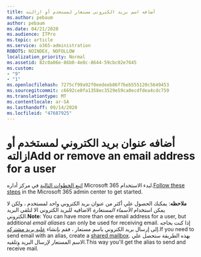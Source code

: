 ```yaml
---
title: أضافه اسم بريد الكتروني مستعار لمستخدم أو ازالته
ms.author: pebaum
author: pebaum
ms.date: 04/21/2020
ms.audience: ITPro
ms.topic: article
ms.service: o365-administration
ROBOTS: NOINDEX, NOFOLLOW
localization_priority: Normal
ms.assetid: 82c0a06e-86b0-4e8c-8644-59cbc02e7645
ms.custom:
- "9"
- "1"
ms.openlocfilehash: 7275cf99a92f0eedeeb86f7beb555120c5649453
ms.sourcegitcommit: c6692ce0fa1358ec3529e59ca0ecdfdea4cdc759
ms.translationtype: MT
ms.contentlocale: ar-SA
ms.lasthandoff: 09/14/2020
ms.locfileid: "47687925"
---
```

# <a name="add-or-remove-an-email-address-for-a-user"></a><span data-ttu-id="60fa0-102">أضافه عنوان بريد الكتروني لمستخدم أو ازالته</span><span class="sxs-lookup"><span data-stu-id="60fa0-102">Add or remove an email address for a user</span></span>

<span data-ttu-id="60fa0-103">[اتبع الخطوات التالية](https://portal.office.com/AdminPortal/Home#/AssistedGuide/addemailoptions) في مركز أداره Microsoft 365 لبدء الاستخدام.</span><span class="sxs-lookup"><span data-stu-id="60fa0-103">[Follow these steps](https://portal.office.com/AdminPortal/Home#/AssistedGuide/addemailoptions) in the Microsoft 365 admin center to get started.</span></span>

 <span data-ttu-id="60fa0-104">**ملاحظه**: يمكنك الحصول علي أكثر من عنوان بريد الكتروني واحد لمستخدم ، ولكن لا يمكن استخدام  *الأسماء المستعارة*  الاضافيه للبريد الكتروني الا لتلقي البريد الكتروني.</span><span class="sxs-lookup"><span data-stu-id="60fa0-104">**Note**: You can have more than one email address for a user, but additional  *email aliases*  can only be used for receiving email.</span></span> <span data-ttu-id="60fa0-105">إذا كنت بحاجه إلى إرسال بريد الكتروني باسم مستعار ، فقم بإنشاء [علبه بريد مشتركه](https://docs.microsoft.com/microsoft-365/admin/email/create-a-shared-mailbox).</span><span class="sxs-lookup"><span data-stu-id="60fa0-105">If you need to send email with an alias, create a [shared mailbox](https://docs.microsoft.com/microsoft-365/admin/email/create-a-shared-mailbox).</span></span> <span data-ttu-id="60fa0-106">بهذه الطريقة ستحصل علي الاسم المستعار لإرسال البريد وتلقيه.</span><span class="sxs-lookup"><span data-stu-id="60fa0-106">This way you'll get the alias to send and receive mail.</span></span>
  